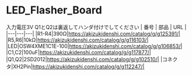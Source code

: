 # LED_Flasher_Board

入力電圧3V
Q1とQ2は裏返してハンダ付けでしてください
| 番号 | 部品 | URL |
|---|---|---|
|R1-R4|390Ω|https://akizukidenshi.com/catalog/g/g125391/|
|R5,R6|10kΩ|https://akizukidenshi.com/catalog/g/g116103/|
|LED|OSW4XME1C1E-100|https://akizukidenshi.com/catalog/g/g106853/|
|C1,C2|100uF|https://akizukidenshi.com/catalog/g/g117877/|
|Q1,Q2|2SD2012|https://akizukidenshi.com/catalog/g/g102510/|
|コネクタ|XH2Pin|https://akizukidenshi.com/catalog/g/g112247/|

